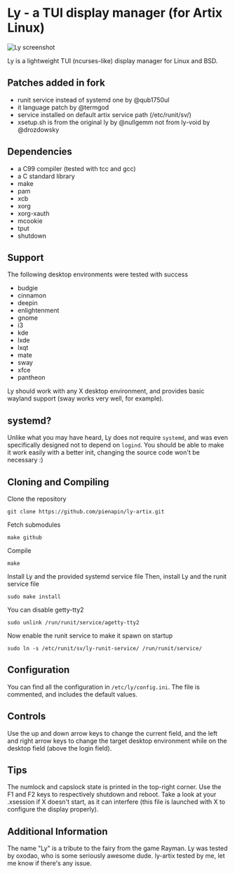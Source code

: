 # Ly - a TUI display manager (for Artix Linux)
![Ly screenshot](https://user-images.githubusercontent.com/5473047/42466218-8cb53d3c-83ae-11e8-8e53-bae3669f959c.png "Ly screenshot")

Ly is a lightweight TUI (ncurses-like) display manager for Linux and BSD.

## Patches added in fork
- runit service instead of systemd one by @qub1750ul
- it language patch by @termgod
- service installed on default artix service path (/etc/runit/sv/)
- xsetup.sh is from the original ly by @nullgemm not from ly-void by @drozdowsky

## Dependencies
 - a C99 compiler (tested with tcc and gcc)
 - a C standard library
 - make
 - pam
 - xcb
 - xorg
 - xorg-xauth
 - mcookie
 - tput
 - shutdown

## Support
The following desktop environments were tested with success
 - budgie
 - cinnamon
 - deepin
 - enlightenment
 - gnome
 - i3
 - kde
 - lxde
 - lxqt
 - mate
 - sway
 - xfce
 - pantheon

Ly should work with any X desktop environment, and provides
basic wayland support (sway works very well, for example).

## systemd?
Unlike what you may have heard, Ly does not require `systemd`,
and was even specifically designed not to depend on `logind`.
You should be able to make it work easily with a better init,
changing the source code won't be necessary :)

## Cloning and Compiling
Clone the repository
```
git clone https://github.com/pienapin/ly-artix.git
```

Fetch submodules
```
make github
```

Compile
```
make
```

Install Ly and the provided systemd service file
Then, install Ly and the runit service file
```
sudo make install
```
You can disable getty-tty2
```
sudo unlink /run/runit/service/agetty-tty2
```

Now enable the runit service to make it spawn on startup
```
sudo ln -s /etc/runit/sv/ly-runit-service/ /run/runit/service/
```

## Configuration
You can find all the configuration in `/etc/ly/config.ini`.
The file is commented, and includes the default values.

## Controls
Use the up and down arrow keys to change the current field, and the
left and right arrow keys to change the target desktop environment
while on the desktop field (above the login field).

## Tips
The numlock and capslock state is printed in the top-right corner.
Use the F1 and F2 keys to respectively shutdown and reboot.
Take a look at your .xsession if X doesn't start, as it can interfere
(this file is launched with X to configure the display properly).

## Additional Information
The name "Ly" is a tribute to the fairy from the game Rayman.
Ly was tested by oxodao, who is some seriously awesome dude.
ly-artix tested by me, let me know if there's any issue.
